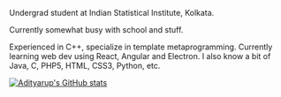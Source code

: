 Undergrad student at Indian Statistical Institute, Kolkata.

Currently somewhat busy with school and stuff.

Experienced in C++, specialize in template metaprogramming.
Currently learning web dev using React, Angular and Electron.
I also know a bit of Java, C, PHP5, HTML, CSS3, Python, etc.

[![Adityarup's GitHub stats](https://github-readme-stats.vercel.app/api?username=adityaruplaha&show_icons=true&theme=dark)](https://github.com/anuraghazra/github-readme-stats)

<!--
**adityaruplaha/adityaruplaha** is a ✨ _special_ ✨ repository because its `README.md` (this file) appears on your GitHub profile.

Here are some ideas to get you started:

- 🔭 I’m currently working on ...
- 🌱 I’m currently learning ...
- 👯 I’m looking to collaborate on ...
- 🤔 I’m looking for help with ...
- 💬 Ask me about ...
- 📫 How to reach me: ...
- 😄 Pronouns: ...
- ⚡ Fun fact: ...
-->
